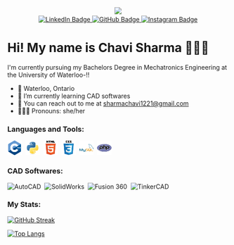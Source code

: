 <div id="header" align="center">
  <img src="https://media.giphy.com/media/v1.Y2lkPTc5MGI3NjExYWlvODRxY3kyNHIwcnEyMHNtNzN1eTk2MGkxbDlkYjhycjloM2VhNiZlcD12MV9pbnRlcm5hbF9naWZfYnlfaWQmY3Q9Zw/9PhdJO4CMfyfXDCnko/giphy.gif" width="333"/>

  <br>
  <!-- socials -->
  <a href="https://www.linkedin.com/in/chavi-sharma-cf7719288/">
    <img src="https://img.shields.io/badge/LinkedIn-blue?style=for-the-badge&logo=linkedin&logoColor=white" alt="LinkedIn Badge"/>
  </a>
  <a href="https://github.com/CheeStrawberry">
    <img src="https://img.shields.io/badge/GitHub-black?style=for-the-badge&logo=GithUB&logoColor=white" alt="GitHub Badge"/>
  </a>
  <a href="http://www.instagram.com/chaviisharmaa/">
    <img src="https://img.shields.io/badge/Instagram-purple?style=for-the-badge&logo=Instagram&logoColor=white" alt="Instagram Badge"/>
  </a>

  <br>
  <!-- profile views 
  <img src="https://komarev.com/ghpvc/?username=cheestrawberry&style=flat-square&color=blue" alt=""/>
  -->
</div>

Hi! My name is Chavi Sharma 🙋🏻‍♀️
=======
I'm currently pursuing my Bachelors Degree in Mechatronics Engineering at the University of Waterloo-!!
<br>

<!-- about me -->
- 📍 Waterloo, Ontario
- 🌱 I’m currently learning CAD softwares
- 📧 You can reach out to me at sharmachavi1221@gmail.com
- 🙋🏻‍♀️ Pronouns: she/her

<!-- languages and softwares -->
### Languages and Tools:
<div>
  <img src="https://raw.githubusercontent.com/devicons/devicon/master/icons/cplusplus/cplusplus-original.svg" title="C++" alt="C++" width="33" height="33"/>&nbsp;
  <img src="https://raw.githubusercontent.com/devicons/devicon/master/icons/python/python-original.svg" title="Python" alt="Python" width="33" height="33"/>&nbsp;
  <img src="https://raw.githubusercontent.com/devicons/devicon/master/icons/html5/html5-original-wordmark.svg" title="HTML" alt="HTML" width="33" height="33"/>&nbsp;
  <img src="https://raw.githubusercontent.com/devicons/devicon/master/icons/css3/css3-original-wordmark.svg" title="CSS" alt="CSS" width="33" height="33"/>&nbsp;
  <img src="https://raw.githubusercontent.com/devicons/devicon/master/icons/mysql/mysql-original-wordmark.svg" title="MySQL" alt="MySQL" width="33" height="33"/>&nbsp;
  <img src="https://raw.githubusercontent.com/devicons/devicon/master/icons/php/php-original.svg" title="PHP" alt="PHP" width="33" height="33"/>
</div>

<!-- cad softwares -->
### CAD Softwares:
<div>
  <img src="https://img.icons8.com/?size=96&id=3OBsfzaTt7ni&format=png" title="AutoCAD" alt="AutoCAD" width="33" height="33"/>&nbsp;
  <img src="https://img.icons8.com/?size=96&id=62397&format=png" title="SolidWorks" alt="SolidWorks" width="33" height="33"/>&nbsp;
  <img src="https://seeklogo.com/images/A/autodesk-fusion-360-logo-7F72A76397-seeklogo.com.png" title="Fusion 360" alt="Fusion 360" width="28" height="28"/>&nbsp;
  <img src="https://morseinstitute.org/wp-content/uploads/2017/12/logo-tinkercad-256.png" title="TinkerCAD" alt="TinkerCAD" width="28" height="28"/>
</div>

<!-- my stats -->
### My Stats:
<!-- github streak -->
[![GitHub Streak](http://github-readme-streak-stats.herokuapp.com?user=cheestrawberry&theme=dark&background=000000)](https://git.io/streak-stats)
<!-- language used -->
[![Top Langs](https://github-readme-stats.vercel.app/api/top-langs/?username=cheestrawberry&layout=compact&theme=vision-friendly-dark)](https://github.com/anuraghazra/github-readme-stats)
